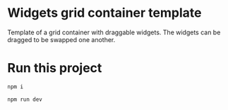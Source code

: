 # Widgets grid container template

Template of a grid container with draggable widgets.
The widgets can be dragged to be swapped one another.

# Run this project

```bash
npm i

npm run dev

```
